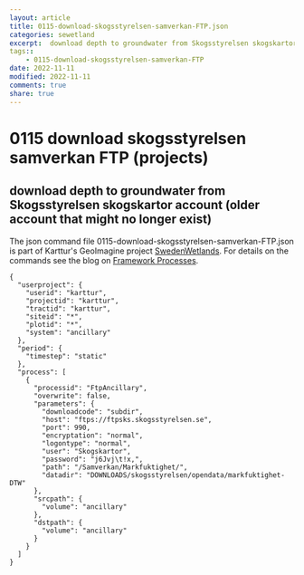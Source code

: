 ```yaml
---
layout: article
title: 0115-download-skogsstyrelsen-samverkan-FTP.json
categories: sewetland
excerpt:  download depth to groundwater from Skogsstyrelsen skogskartor account (older account that might no longer exist)
tags:: 
    - 0115-download-skogsstyrelsen-samverkan-FTP
date: 2022-11-11
modified: 2022-11-11
comments: true
share: true
---
```


# 0115 download skogsstyrelsen samverkan FTP (projects)

##  download depth to groundwater from Skogsstyrelsen skogskartor account (older account that might no longer exist)

The json command file <span class='file'>0115-download-skogsstyrelsen-samverkan-FTP.json</span> is part of Karttur's GeoImagine project [<span class='project'>SwedenWetlands</span>](https://karttur.github.io/geoimagine03-proj-wetland-se/index.html). For details on the commands see the blog on [Framework Processes](https://karttur.github.io/geoimagine03-docs-procpack/).

```
{
  "userproject": {
    "userid": "karttur",
    "projectid": "karttur",
    "tractid": "karttur",
    "siteid": "*",
    "plotid": "*",
    "system": "ancillary"
  },
  "period": {
    "timestep": "static"
  },
  "process": [
    {
      "processid": "FtpAncillary",
      "overwrite": false,
      "parameters": {
        "downloadcode": "subdir",
        "host": "ftps://ftpsks.skogsstyrelsen.se",
        "port": 990,
        "encryptation": "normal",
        "logontype": "normal",
        "user": "Skogskartor",
        "password": "j6Jvj\t!x,",
        "path": "/Samverkan/Markfuktighet/",
        "datadir": "DOWNLOADS/skogsstyrelsen/opendata/markfuktighet-DTW"
      },
      "srcpath": {
        "volume": "ancillary"
      },
      "dstpath": {
        "volume": "ancillary"
      }
    }
  ]
}
```
